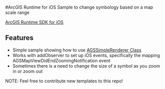 #ArcGIS Runtime for iOS Sample to change symbology based on a map scale range


[ArcGIS Runtime SDK for iOS](https://developers.arcgis.com/ios/)

## Features

* Simple sample showing how to use [AGSSimpleRenderer Class](https://developers.arcgis.com/ios/api-reference/interface_a_g_s_simple_renderer.html)
* Works with addObserver to set up iOS events, specifically the mapping AGSMapViewDidEndZoomingNotification event
* Sometimes there is a need to change the size of a symbol as you zoom in or zoom out

NOTE: Feel free to contribute new templates to this repo!
